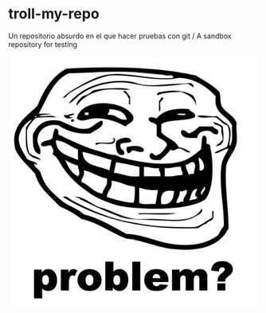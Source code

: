 # troll-my-repo
Un repositorio absurdo en el que hacer pruebas con git / A sandbox repository for testing

![](trollface.jpg)
